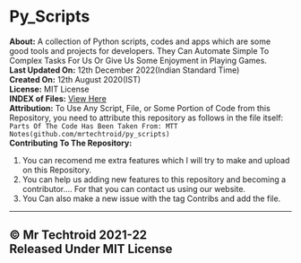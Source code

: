 # Py_Scripts
**About:** A collection of Python scripts, codes and apps which are some good tools and projects for developers.  They Can Automate Simple To Complex Tasks For Us Or Give Us Some Enjoyment in Playing Games.      
**Last Updated On:** 12th December 2022(Indian Standard Time)     
**Created On:** 12th August 2020(IST)      
**License:** MIT License        
**INDEX of Files:** [View Here](https://github.com/mrtechtroid/python/blob/master/Misc/INDEX.md)     
**Attribution:** To Use Any Script, File, or Some Portion of Code from this Repository, you need to attribute this repository as follows in the file itself:           
`Parts Of The Code Has Been Taken From: MTT Notes(github.com/mrtechtroid/py_scripts)`    
**Contributing To The Repository:**    
1. You can recomend me extra features which I will try to make and upload on this Repository.    
2. You can help us adding new features to this  repository and becoming a contributor.... For that you can contact us using our website.     
3. You Can also make a new issue with the tag Contribs and add the file.     
-------------------
© Mr Techtroid 2021-22     
Released Under MIT License    
-------------------
